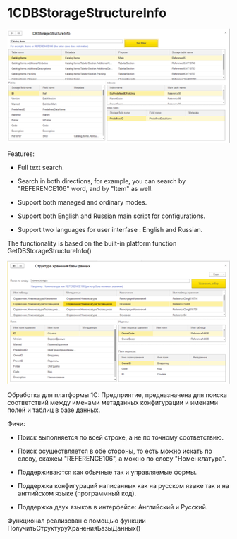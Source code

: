 # 1CDBStorageStructureInfo
![alt tag](https://github.com/alexkmbk/1CDBStorageStructureInfo/blob/master/Screenshot_en.png)

Features:
- Full text search.

- Search in both directions, for example, you can search by "REFERENCE106" word, and by "Item" as well.

- Support both managed and ordinary modes.

- Support both English and Russian main script for configurations.

- Support two  languages for user interfase : English and Russian.

The functionality  is based on the built-in platform function GetDBStorageStructureInfo()

![alt tag](https://github.com/alexkmbk/1CDBStorageStructureInfo/blob/master/Screenshot.png)

Обработка для платформы 1С: Предприятие, предназначена для поиска соответствий между именами метаданных конфигурации и именами полей и таблиц в базе данных.

Фичи:
- Поиск выполняется по всей строке, а не по точному соответствию.

- Поиск осуществляется в обе стороны, то есть можно искать по слову, скажем "REFERENCE106", а можно по слову "Номенклатура".

- Поддерживаются как обычные так и управляемые формы.

- Поддержка конфигураций написанных как на русском языке так и на английском языке (программный код).

- Поддержка двух языков в интерфейсе: Английский и Русский.

Функционал реализован с помощью функции ПолучитьСтруктуруХраненияБазыДанных()
